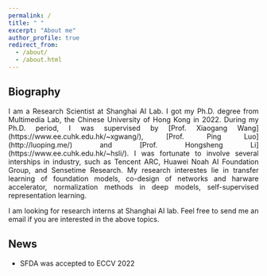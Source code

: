 ```yaml
---
permalink: /
title: " "
excerpt: "About me"
author_profile: true
redirect_from: 
  - /about/
  - /about.html
---
```


<html xmlns="http://www.w3.org/1999/xhtml" xml:lang="en"> 
<body>
<h2>
  Biography 
</h2>

<p align = "justify"> 
I am a Research Scientist at Shanghai AI Lab. I got my Ph.D. degree from Multimedia Lab, the Chinese University of Hong Kong in 2022. During my Ph.D. period, I was supervised by [Prof. Xiaogang Wang](https://www.ee.cuhk.edu.hk/~xgwang/), [Prof. Ping Luo](http://luoping.me/) and [Prof. Hongsheng Li](https://www.ee.cuhk.edu.hk/~hsli/). I was fortunate to involve several interships in industry, such as Tencent ARC, Huawei Noah AI Foundation Group, and Sensetime Research. My research interestes lie in transfer learning of foundation models, co-design of networks and harware accelerator, normalization methods in deep models, self-supervised representation learning. 
</p>

<p align = "justify"> 
I am looking for research interns at Shanghai AI lab. Feel free to send me an email if you are interested in the above topics.
</p>

<!-- News
======
[06/2022] SFDA was accepted by ECCV 2022.
-->

<h2>
  News 
</h2>
<ul>

   <li>
  <p> SFDA was accepted to ECCV 2022
  </p>
  </li>

</ul>

</body>
</html>
